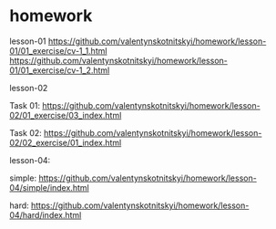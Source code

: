 # homework
lesson-01 https://github.com/valentynskotnitskyi/homework/lesson-01/01_exercise/cv-1_1.html 
https://github.com/valentynskotnitskyi/homework/lesson-01/01_exercise/cv-1_2.html

lesson-02 

Task 01: https://github.com/valentynskotnitskyi/homework/lesson-02/01_exercise/03_index.html

Task 02: https://github.com/valentynskotnitskyi/homework/lesson-02/02_exercise/01_index.html

lesson-04:

simple: https://github.com/valentynskotnitskyi/homework/lesson-04/simple/index.html

hard: https://github.com/valentynskotnitskyi/homework/lesson-04/hard/index.html


